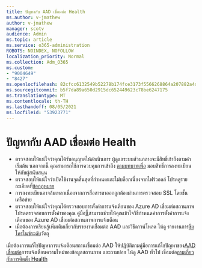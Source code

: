 ```yaml
---
title: ปัญหากับ AAD เชื่อมต่อ Health
ms.author: v-jmathew
author: v-jmathew
manager: scotv
audience: Admin
ms.topic: article
ms.service: o365-administration
ROBOTS: NOINDEX, NOFOLLOW
localization_priority: Normal
ms.collection: Adm_O365
ms.custom:
- "9004649"
- "8427"
ms.openlocfilehash: 82cfcc6132549b52278b174fce3173f5566268864a207882a4dd639cb8024ee3
ms.sourcegitcommit: b5f7da89a650d2915dc652449623c78be6247175
ms.translationtype: MT
ms.contentlocale: th-TH
ms.lasthandoff: 08/05/2021
ms.locfileid: "53923771"
---
```

# <a name="problem-with-aad-connect-health"></a>ปัญหากับ AAD เชื่อมต่อ Health

- ตรวจสอบให้แน่ใจว่าคุณได้รับอนุญาตให้ดําเนินการ ผู้ดูแลระบบส่วนกลางจะมีสิทธิ์เข้าถึงตามค่าเริ่มต้น นอกจากนี้ คุณสามารถใช้การควบคุมการเข้าถึง [ตามบทบาทเพื่อ](https://docs.microsoft.com/azure/active-directory/connect-health/active-directory-aadconnect-health-operations) มอบสิทธิ์การลงทะเบียนให้กับผู้สนับสนุน
- ตรวจสอบให้แน่ใจว่าเปิดใช้งานจุดสิ้นสุดที่กําหนดและไม่บล็อกเนื่องจากไฟร์วอลล์ โปรดดูรายละเอียดที่[ข้อกฎหมาย](https://docs.microsoft.com/azure/active-directory/hybrid/how-to-connect-health-agent-install)
- การลงทะเบียนอาจล้มเหลวเนื่องจากการสื่อสารขาออกถูกต้องผ่านการตรวจสอบ SSL โดยชั้นเครือข่าย
- ตรวจสอบให้แน่ใจว่าคุณได้ตรวจสอบการตั้งค่าการแจ้งเตือนของ Azure AD เชื่อมต่อสถานภาพ โปรดตรวจสอบการตั้งค่าของคุณ คู่มือ[นี้](https://docs.microsoft.com/azure/active-directory/hybrid/how-to-connect-health-operations)สามารถช่วยให้คุณเข้าใจวิธีกําหนดค่าการตั้งค่าการแจ้งเตือนของ Azure AD เชื่อมต่อสถานภาพการแจ้งเตือน
- เมื่อต้องการเรียนรู้เพิ่มเติมเกี่ยวกับรายงานเชื่อมต่อ AAD และวิธีดาวน์โหลด ให้ดู รายงานการ[ซิงโครไนซ์ระดับ](https://docs.microsoft.com/azure/active-directory/hybrid/how-to-connect-health-sync)วัตถุ

เมื่อต้องการแก้ไขปัญหาการแจ้งเตือนสถานเชื่อมต่อ AAD ให้ปฏิบัติตามคู่มือการแก้ไขปัญหาของ[AAD เชื่อมต่อ](https://docs.microsoft.com/azure/active-directory/hybrid/how-to-connect-health-data-freshness)การแจ้งเตือนความใหม่ของข้อมูลสถานภาพ และถามบ่อย ให้ดู AAD ทั่วไป เชื่อมต่อ[ถามเกี่ยวกับการติดตั้ง Health](https://docs.microsoft.com/azure/active-directory/hybrid/reference-connect-health-faq)
